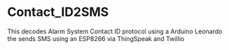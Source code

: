 # Contact_ID2SMS
This decodes Alarm System Contact ID protocol using a Arduino Leonardo the sends SMS using an ESP8266 via ThingSpeak and Twillio 
